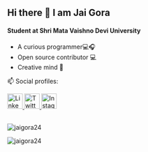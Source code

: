 ## Hi there 👋 I am Jai Gora

#### Student at Shri Mata Vaishno Devi University
 * A curious programmer💻🎧
 * Open source contributor 💻
 * Creative mind 💭

📫 Social profiles:

<a href="https://www.linkedin.com/in/jai-gora-893343194/">
  <img src="https://github.com/dmhendricks/signature-social-icons/blob/master/icons/round-flat-filled/35px/linkedin.png" alt="LinkedIn" title="LinkedIn" width="35" height="35" />
</a>

<a href="https://twitter.com/jaigora24/">
  <img src="https://cdn.jsdelivr.net/gh/dmhendricks/signature-social-icons/icons/round-flat-filled/50px/twitter.png" alt="Twitter" title="Twitter" width="35" height="35" />
</a>

<a href="https://www.instagram.com/jaigora24/">
  <img src=http://assets.stickpng.com/thumbs/580b57fcd9996e24bc43c521.png alt="Instagram" title="Instagram" width="35" height="35" />
  </a><br></br>
<!-- <a href="https://jaigora24.blogspot.com/">
  <img src="https://www.lifewire.com/thmb/v4P_CNrqWGsQrdj6RaANe2XSVbk=/768x0/filters:no_upscale():max_bytes(150000):strip_icc()/Blogger.svg-57f268d63df78c690fe5d003.png" alt="Twitter" title="Blogger" width="35" height="35" />
  </a><hr>  -->
<!--
[![Jai's github stats](https://github-readme-stats.vercel.app/api?username=jaigora24)](https://github.com/anuraghazra/github-readme-stats)
Github stats-->
<!-- * Software Developer </> 💻 -->
<p><img align="left" src="https://github-readme-stats.vercel.app/api/top-langs?username=jaigora24&show_icons=true&locale=en&layout=compact" alt="jaigora24" /></p><br>
<!--<p>&nbsp;<img align="left" src="https://github-readme-stats.vercel.app/api?username=jaigora24&show_icons=true&locale=en" alt="jaigora24" /></p>
-->
<p><img align="center" src="https://github-readme-streak-stats.herokuapp.com/?user=jaigora24&" alt="jaigora24" /></p>
